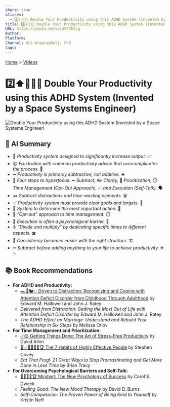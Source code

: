 ```yaml
---
share: true
aliases:
  - 2️⃣⬆️🧠👩‍🚀 Double Your Productivity using this ADHD System (Invented by a Space Systems Engineer)
title: 2️⃣⬆️🧠👩‍🚀 Double Your Productivity using this ADHD System (Invented by a Space Systems Engineer)
URL: https://youtu.be/ssi39F7bTLg
Author: 
Platform: 
Channel: Ali Alqaraghuli, PhD
tags: 
---
```

[Home](../index.md) > [Videos](./index.md)  
# 2️⃣⬆️🧠👩‍🚀 Double Your Productivity using this ADHD System (Invented by a Space Systems Engineer)  
![Double Your Productivity using this ADHD System (Invented by a Space Systems Engineer)](https://youtu.be/ssi39F7bTLg)  
  
## 🤖 AI Summary  
* 🚀 *Productivity system designed to significantly increase output.* 📈  
* 😠 *Frustration with common productivity advice that overcomplicates the process.* 🤯  
* ➖ *Productivity is primarily subtractive, not additive.* ➕  
* 🎯 *Four steps to hyperfocus:* ➖ *Subtract,* 👓 *Clarity,* 🥇 *Prioritization,* ⏱️ *Time Management (Opt-Out Approach),* ✅ *and Execution (Self-Talk).* 🗣️  
* ✂️ *Subtract distractions and time-wasting elements.* 🗑️  
* ✅ *Productivity system must provide clear goals and targets.* 🎯  
* 🧭 *System to determine the most important action.* 🔑  
* 🚪 *"Opt-out" approach to time management.* ⏱️  
* 🧠 *Execution is often a psychological barrier.* 🚧  
* ➗ *“Divide and multiply” by dedicating specific times to different aspects.* ✖️  
* 🧱 *Consistency becomes easier with the right structure.* 🏗️  
* ➖ *Subtract before adding anything to your life to achieve productivity.* ➕ ✨  
  
## 📚 Book Recommendations  
* **For ADHD and Productivity:**  
    * [🏎️🦋🐿️✨ Driven to Distraction: Recognizing and Coping with Attention Deficit Disorder from Childhood Through Adulthood](../books/driven-to-distraction.md) by Edward M. Hallowell and John J. Ratey  
    * *Delivered from Distraction: Getting the Most Out of Life with Attention Deficit Disorder* by Edward M. Hallowell and John J. Ratey  
    * *The ADHD Effect on Marriage: Understand and Rebuild Your Relationship in Six Steps* by Melissa Orlov  
* **For Time Management and Prioritization:**  
    * [✅😌 Getting Things Done: The Art of Stress-Free Productivity](../books/getting-things-done-the-art-of-stress-free-productivity.md) by David Allen  
    * [👤📈🎯🌟🔑🤝🏆 The 7 Habits of Highly Effective People](../books/the-7-habits-of-highly-effective-people.md) by Stephen Covey  
    * *Eat That Frog!: 21 Great Ways to Stop Procrastinating and Get More Done in Less Time* by Brian Tracy  
* **For Overcoming Psychological Barriers and Self-Talk:**  
    * [🌱🧘🏼‍♀️🏆 Mindset: The New Psychology of Success](../books/mindset.md) by Carol S. Dweck  
    * *Feeling Good: The New Mood Therapy* by David D. Burns  
    * *Self-Compassion: The Proven Power of Being Kind to Yourself* by Kristin Neff